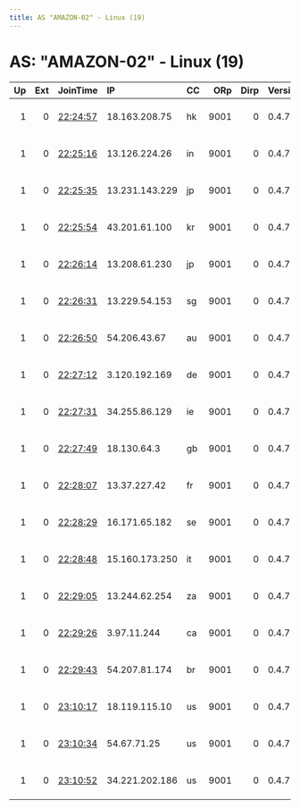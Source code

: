 ```yaml
---
title: AS "AMAZON-02" - Linux (19)
---
```


# AS: "AMAZON-02" - Linux (19)

|   Up |   Ext | JoinTime                                                                                              | IP             | CC   |   ORp |   Dirp | Version   | Contact                   | Nickname   |   eFamMembers |
|-----:|------:|:------------------------------------------------------------------------------------------------------|:---------------|:-----|------:|-------:|:----------|:--------------------------|:-----------|--------------:|
|    1 |     0 | [22:24:57](https://nusenu.github.io/OrNetStats/w/relay/1771BC1EF298DB18091A03359E3448EB6136F092.html) | 18.163.208.75  | hk   |  9001 |      0 | 0.4.7.10  | Random Person nobody@tor. | frodolab   |             1 |
|    1 |     0 | [22:25:16](https://nusenu.github.io/OrNetStats/w/relay/54C74994F769B6D970DF6D9886EEE3D9E3DE0C22.html) | 13.126.224.26  | in   |  9001 |      0 | 0.4.7.10  | Random Person nobody@tor. | frodolab   |             1 |
|    1 |     0 | [22:25:35](https://nusenu.github.io/OrNetStats/w/relay/B81FFE78D51020C04AFCECF8D629601C1167D4F7.html) | 13.231.143.229 | jp   |  9001 |      0 | 0.4.7.10  | Random Person nobody@tor. | frodolab   |             1 |
|    1 |     0 | [22:25:54](https://nusenu.github.io/OrNetStats/w/relay/03A51045E256CB0084F6521472B1C5F56AD87901.html) | 43.201.61.100  | kr   |  9001 |      0 | 0.4.7.10  | Random Person nobody@tor. | frodolab   |             1 |
|    1 |     0 | [22:26:14](https://nusenu.github.io/OrNetStats/w/relay/E16FBCA2FE46E43B75D01CC3E3310F3CBF5A3C54.html) | 13.208.61.230  | jp   |  9001 |      0 | 0.4.7.10  | Random Person nobody@tor. | frodolab   |             1 |
|    1 |     0 | [22:26:31](https://nusenu.github.io/OrNetStats/w/relay/FBC1E9B8BB669A959338B44E7BB04A2703BD9000.html) | 13.229.54.153  | sg   |  9001 |      0 | 0.4.7.10  | Random Person nobody@tor. | frodolab   |             1 |
|    1 |     0 | [22:26:50](https://nusenu.github.io/OrNetStats/w/relay/65921618588973BEFD33CF752CE393366AE151B7.html) | 54.206.43.67   | au   |  9001 |      0 | 0.4.7.10  | Random Person nobody@tor. | frodolab   |             1 |
|    1 |     0 | [22:27:12](https://nusenu.github.io/OrNetStats/w/relay/EBD37D516DC14B0F9F16F2271622499E7787D376.html) | 3.120.192.169  | de   |  9001 |      0 | 0.4.7.10  | Random Person nobody@tor. | frodolab   |             1 |
|    1 |     0 | [22:27:31](https://nusenu.github.io/OrNetStats/w/relay/279E3600F0ED15394D098C7566CB210E034053A1.html) | 34.255.86.129  | ie   |  9001 |      0 | 0.4.7.10  | Random Person nobody@tor. | frodolab   |             1 |
|    1 |     0 | [22:27:49](https://nusenu.github.io/OrNetStats/w/relay/EA496F40187F7967DB2CA93C87DCAD54415F215A.html) | 18.130.64.3    | gb   |  9001 |      0 | 0.4.7.10  | Random Person nobody@tor. | frodolab   |             1 |
|    1 |     0 | [22:28:07](https://nusenu.github.io/OrNetStats/w/relay/437CC516E51B24FBE6B54F0FBE20242FE143FA52.html) | 13.37.227.42   | fr   |  9001 |      0 | 0.4.7.10  | Random Person nobody@tor. | frodolab   |             1 |
|    1 |     0 | [22:28:29](https://nusenu.github.io/OrNetStats/w/relay/965C6C5549D8BA17AEEF0DE50FDE6A97CF8FFB1B.html) | 16.171.65.182  | se   |  9001 |      0 | 0.4.7.10  | Random Person nobody@tor. | frodolab   |             1 |
|    1 |     0 | [22:28:48](https://nusenu.github.io/OrNetStats/w/relay/902733CA984737173EF78F81DEF65D51CBEFAA47.html) | 15.160.173.250 | it   |  9001 |      0 | 0.4.7.10  | Random Person nobody@tor. | frodolab   |             1 |
|    1 |     0 | [22:29:05](https://nusenu.github.io/OrNetStats/w/relay/68A92AAA7957E33633AAB0788DFEC92F092825B8.html) | 13.244.62.254  | za   |  9001 |      0 | 0.4.7.10  | Random Person nobody@tor. | frodolab   |             1 |
|    1 |     0 | [22:29:26](https://nusenu.github.io/OrNetStats/w/relay/EE749E609E489F0DCE526ECDB86D07F0851F97FA.html) | 3.97.11.244    | ca   |  9001 |      0 | 0.4.7.10  | Random Person nobody@tor. | frodolab   |             1 |
|    1 |     0 | [22:29:43](https://nusenu.github.io/OrNetStats/w/relay/EF3CED6568CD6D7FBF034923B92F5ACFE289273A.html) | 54.207.81.174  | br   |  9001 |      0 | 0.4.7.10  | Random Person nobody@tor. | frodolab   |             1 |
|    1 |     0 | [23:10:17](https://nusenu.github.io/OrNetStats/w/relay/F27AF90368CE658A02B4E3B506AC6ACA38157C50.html) | 18.119.115.10  | us   |  9001 |      0 | 0.4.7.10  | Random Person nobody@tor. | frodolab   |             1 |
|    1 |     0 | [23:10:34](https://nusenu.github.io/OrNetStats/w/relay/0AF9A61C163AA279F5A42538DFF812F667BD2375.html) | 54.67.71.25    | us   |  9001 |      0 | 0.4.7.10  | Random Person nobody@tor. | frodolab   |             1 |
|    1 |     0 | [23:10:52](https://nusenu.github.io/OrNetStats/w/relay/455F925FC8E78D6616B100833C31CEF3A899AD06.html) | 34.221.202.186 | us   |  9001 |      0 | 0.4.7.10  | Random Person nobody@tor. | frodolab   |             1 |
